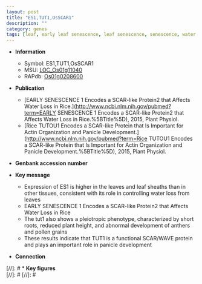 ```yaml
---
layout: post
title: "ES1,TUT1,OsSCAR1"
description: ""
category: genes
tags: [leaf, early leaf senescence, leaf senescence, senescence, water loss, pollen, panicle, development]
---
```


* **Information**  
    + Symbol: ES1,TUT1,OsSCAR1  
    + MSU: [LOC_Os01g11040](http://rice.plantbiology.msu.edu/cgi-bin/ORF_infopage.cgi?orf=LOC_Os01g11040)  
    + RAPdb: [Os01g0208600](http://rapdb.dna.affrc.go.jp/viewer/gbrowse_details/irgsp1?name=Os01g0208600)  

* **Publication**  
    + [EARLY SENESCENCE 1 Encodes a SCAR-like Protein2 that Affects Water Loss in Rice.](http://www.ncbi.nlm.nih.gov/pubmed?term=EARLY SENESCENCE 1 Encodes a SCAR-like Protein2 that Affects Water Loss in Rice.%5BTitle%5D), 2015, Plant Physiol.
    + [Rice TUTOU1 Encodes a SCAR-like Protein that Is Important for Actin Organization and Panicle Development.](http://www.ncbi.nlm.nih.gov/pubmed?term=Rice TUTOU1 Encodes a SCAR-like Protein that Is Important for Actin Organization and Panicle Development.%5BTitle%5D), 2015, Plant Physiol.

* **Genbank accession number**  

* **Key message**  
    + Expression of ES1 is higher in the leaves and leaf sheaths than in other tissues, consistent with its role in controlling water loss from leaves
    + EARLY SENESCENCE 1 Encodes a SCAR-like Protein2 that Affects Water Loss in Rice
    + The tut1 also shows a pleiotropic phenotype, characterized by short roots, reduced plant height, and abnormal development of anthers and pollen grains
    + These results indicate that TUT1 is a functional SCAR/WAVE protein and plays an important role in panicle development

* **Connection**  

[//]: # * **Key figures**  
[//]: # 
[//]: # 

